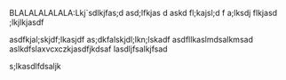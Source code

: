 BLALALALALALA:Lkj`sdlkjfas;d
asd;lfkjas d
askd fl;kajsl;d f
a;lksdj flkjasd
;lkjlkjasdf


asdfkjal;skjdf;lkasjdf
as;dkfalskjdl;lkn;lskadf
asdfllkaslmdsalkmsad
aslkdfslaxvcxczkjasdfjkdsaf
lasdljfsalkjfsad

s;lkasdlfdsaljk
